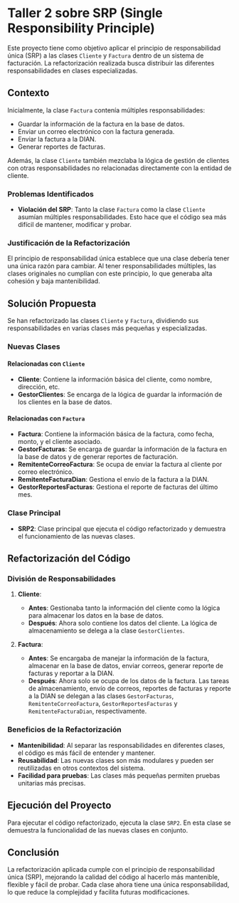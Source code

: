 # Taller 2 sobre SRP (Single Responsibility Principle)

Este proyecto tiene como objetivo aplicar el principio de responsabilidad única (SRP) a las clases `Cliente` y `Factura` dentro de un sistema de facturación. La refactorización realizada busca distribuir las diferentes responsabilidades en clases especializadas.

## Contexto

Inicialmente, la clase `Factura` contenía múltiples responsabilidades:

- Guardar la información de la factura en la base de datos.
- Enviar un correo electrónico con la factura generada.
- Enviar la factura a la DIAN.
- Generar reportes de facturas.

Además, la clase `Cliente` también mezclaba la lógica de gestión de clientes con otras responsabilidades no relacionadas directamente con la entidad de cliente.

### Problemas Identificados

- **Violación del SRP**: Tanto la clase `Factura` como la clase `Cliente` asumían múltiples responsabilidades. Esto hace que el código sea más difícil de mantener, modificar y probar.

### Justificación de la Refactorización

El principio de responsabilidad única establece que una clase debería tener una única razón para cambiar. Al tener responsabilidades múltiples, las clases originales no cumplían con este principio, lo que generaba alta cohesión y baja mantenibilidad.

## Solución Propuesta

Se han refactorizado las clases `Cliente` y `Factura`, dividiendo sus responsabilidades en varias clases más pequeñas y especializadas.

### Nuevas Clases

#### Relacionadas con `Cliente`
- **Cliente**: Contiene la información básica del cliente, como nombre, dirección, etc.
- **GestorClientes**: Se encarga de la lógica de guardar la información de los clientes en la base de datos.

#### Relacionadas con `Factura`
- **Factura**: Contiene la información básica de la factura, como fecha, monto, y el cliente asociado.
- **GestorFacturas**: Se encarga de guardar la información de la factura en la base de datos y de generar reportes de facturación.
- **RemitenteCorreoFactura**: Se ocupa de enviar la factura al cliente por correo electrónico.
- **RemitenteFacturaDian**: Gestiona el envío de la factura a la DIAN.
- **GestorReportesFacturas**: Gestiona el reporte de facturas del último mes.

### Clase Principal

- **SRP2**: Clase principal que ejecuta el código refactorizado y demuestra el funcionamiento de las nuevas clases. 

## Refactorización del Código

### División de Responsabilidades

1. **Cliente**:
   - **Antes**: Gestionaba tanto la información del cliente como la lógica para almacenar los datos en la base de datos.
   - **Después**: Ahora solo contiene los datos del cliente. La lógica de almacenamiento se delega a la clase `GestorClientes`.

2. **Factura**:
   - **Antes**: Se encargaba de manejar la información de la factura, almacenar en la base de datos, enviar correos, generar reporte de facturas y reportar a la DIAN.
   - **Después**: Ahora solo se ocupa de los datos de la factura. Las tareas de almacenamiento, envío de correos, reportes de facturas y reporte a la DIAN se delegan a las clases `GestorFacturas`, `RemitenteCorreoFactura`, `GestorReportesFacturas` y `RemitenteFacturaDian`, respectivamente.

### Beneficios de la Refactorización

- **Mantenibilidad**: Al separar las responsabilidades en diferentes clases, el código es más fácil de entender y mantener.
- **Reusabilidad**: Las nuevas clases son más modulares y pueden ser reutilizadas en otros contextos del sistema.
- **Facilidad para pruebas**: Las clases más pequeñas permiten pruebas unitarias más precisas.

## Ejecución del Proyecto

Para ejecutar el código refactorizado, ejecuta la clase `SRP2`. En esta clase se demuestra la funcionalidad de las nuevas clases en conjunto.

## Conclusión

La refactorización aplicada cumple con el principio de responsabilidad única (SRP), mejorando la calidad del código al hacerlo más mantenible, flexible y fácil de probar. Cada clase ahora tiene una única responsabilidad, lo que reduce la complejidad y facilita futuras modificaciones.
